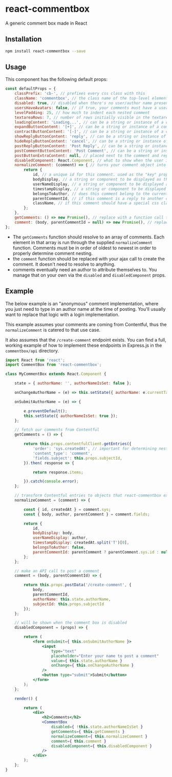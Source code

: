 # react-commentbox
A generic comment box made in React

## Installation
```bash
npm install react-commentbox --save
```

## Usage
This component has the following default props:
```js
const defaultProps = {
    classPrefix: 'cb-', // prefixes every css class with this
    className: 'commentbox', // the class name of the top-level element
    disabled: true, // disabled when there's no user/author name present
    usersHaveAvatars: false, // if true, your comments must have a userAvatarUrl field 
    levelPadding: 25, // how much to indent each nested comment
    textareaRows: 7, // number of rows initially visible in the textarea
    loadingContent: 'Loading...', // can be a string or instance of a component
    expandButtonContent: '[+]', // can be a string or instance of a component
    contractButtonContent: '[-]', // can be a string or instance of a component
    showReplyButtonContent: 'reply', // can be a string or instance of a component
    hideReplyButtonContent: 'cancel', // can be a string or instance of a component
    postReplyButtonContent: 'Post Reply', // can be a string or instance of a component
    postCommentButtonContent: 'Post Comment', // can be a string or instance of a component
    postButtonExtraContent: null, // placed next to the comment and reply buttons, can be a string or instance of a component
    disabledComponent: React.Component, // what to show when the user isn't logged in or there's no author info to use
    normalizeComment: (comment) => { // turns your comment object into an object the component expects
        return {
            id, // a unique id for this comment. used as the "key" prop
            bodyDisplay, // a string or component to be displayed as the comment body
            userNameDisplay, // a string or component to be displayed as the user name
            timestampDisplay, // a string or component to be displayed as the timestamp
            belongsToAuthor, // does this comment belong to the currently logged in author?
            parentCommentId, // if this comment is a reply to another comment, set it's id here  
            className, // if this comment should have a special css class on it         
        };
    },
    getComments: () => new Promise(), // replace with a function call that fetches comments in oldest to newest order
    comment: (body, parentCommentId = null) => new Promise(), // replace with a function call that creates a comment
};
```

- The `getComments` function should resolve to an array of comments. Each element in that array is run through the supplied
`normalizeComment` function. Comments must be in order of oldest to newest in order to properly determine comment nesting.
- the `comment` function should be replaced with your ajax call to create the comment. It doesn't need to resolve to anything.
- comments eventually need an author to attribute themselves to. You manage that on your own via the `disabled` and `disabledComponent` props.

## Example
The below example is an "anonymous" comment implementation, where you just need to type in an author name at the time of posting.
You'll usually want to replace that logic with a login implementation.

This example assumes your comments are coming from Contentful, thus the `normalizeComment` is catered to that use case.

It also assumes that the `/create-comment` endpoint exists. You can find a full, working example
of how to implement these endpoints in Express.js in the `commentbox/api` directory.

```jsx harmony
import React from 'react';
import CommentBox from 'react-commentbox';

class MyCommentBox extends React.Component {

    state = { authorName: '', authorNameIsSet: false };

    onChangeAuthorName = (e) => this.setState({ authorName: e.currentTarget.value });

    onSubmitAuthorName = (e) => {

        e.preventDefault();
        this.setState({ authorNameIsSet: true });
    };

    // fetch our comments from Contentful
    getComments = () => {

        return this.props.contentfulClient.getEntries({
            'order': 'sys.createdAt', // important for determining nested comments
            'content_type': 'comment',
            'fields.subject': this.props.subjectId,
        }).then( response => {

            return response.items;

        }).catch(console.error);
    };

    // transform Contentful entries to objects that react-commentbox expects.
    normalizeComment = (comment) => {

        const { id, createdAt } = comment.sys;
        const { body, author, parentComment } = comment.fields;

        return {
            id,
            bodyDisplay: body,
            userNameDisplay: author,
            timestampDisplay: createdAt.split('T')[0],
            belongsToAuthor: false,
            parentCommentId: parentComment ? parentComment.sys.id : null
        };
    };

    // make an API call to post a comment
    comment = (body, parentCommentId) => {

        return this.props.postData('/create-comment', {
            body,
            parentCommentId,
            authorName: this.state.authorName,
            subjectId: this.props.subjectId
        });
    };

    // will be shown when the comment box is disabled
    disabledComponent = (props) => {

        return (
            <form onSubmit={ this.onSubmitAuthorName }>
                <input
                    type="text"
                    placeholder="Enter your name to post a comment"
                    value={ this.state.authorName }
                    onChange={ this.onChangeAuthorName }
                />
                <button type="submit">Submit</button>
            </form>
        );
    };

    render() {

        return (
            <div>
                <h2>Comments</h2>
                <CommentBox
                    disabled={ !this.state.authorNameIsSet }
                    getComments={ this.getComments }
                    normalizeComment={ this.normalizeComment }
                    comment={ this.comment }
                    disabledComponent={ this.disabledComponent }
                />
            </div>
        );
    };
}
```
